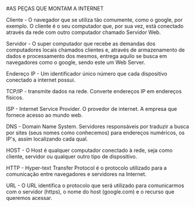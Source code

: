 #AS PEÇAS QUE MONTAM A INTERNET

Cliente - O navegador que se utiliza tão comumente, como o google, por exemplo. O cliente é o seu computador que, por sua vez, está conectado através da rede com outro computador chamado Servidor Web.

Servidor - O super computador que recebe as demandas dos computadores locais chamados clientes e, através de armazenamento de dados e processamento dos mesmos, entrega aquilo se busca em navegadores como o google, sendo este um Web Server.

Endereço IP - Um identificador único número que cada dispositivo conectado a internet possui. 

TCP/IP - transmite dados na rede. Converte endereços IP em endereços físicos.

ISP - Internet Service Provider. O provedor de internet. A empresa que fornece acesso ao mundo web.

DNS - Domain Name System. Servidores responsáveis por traduzir a busca por sites (seus nomes como conhecemos) para endereços numéricos, os IP's, assim localizando cada qual.

HOST - O Host é qualquer computador conectado à rede, seja como cliente, servidor ou qualquer outro tipo de dispositivo.

HTTP - Hyper-text Transfer Protocol é o protocolo utilizado para a comunicação entre navegadores e servidores na Internet.

URL - O URL identifica o protocolo que será utilizado para comunicarmos com o servidor (https), o nome do host (google.com) e o recurso que queremos acessar.




